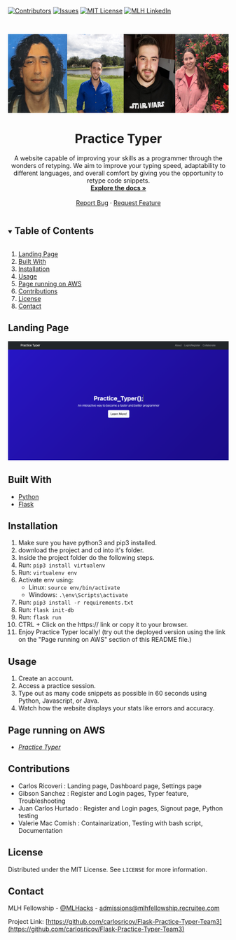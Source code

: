 <!--
*** Thanks for checking out Flask-Practice-Typer-Team3. If you have a suggestion
*** that would make this better, please open an issue.
*** Thanks again!
***
***
***
-->



<!-- PROJECT SHIELDS -->
<!--
*** I'm using markdown "reference style" links for readability.
*** Reference links are enclosed in brackets [ ] instead of parentheses ( ).
*** See the bottom of this document for the declaration of the reference variables
*** for contributors-url, etc. This is the concise syntax.
*** https://www.markdownguide.org/basic-syntax/#reference-style-links
-->
[![Contributors][contributors-shield]][contributors-url]
[![Issues][issues-shield]][issues-url]
[![MIT License][license-shield]][license-url]
[![MLH LinkedIn][linkedin-shield]][linkedin-url]



<!-- PROJECT LOGO -->
<br />
<p align="center">
  <a href="https://github.com/carlosricov/Flask-Practice-Typer-Team3">
    <img src="images/logo.png" alt="Logo" width="600" height="180">
  </a>

  <h1 align="center">Practice Typer</h1>

  <p align="center">
    A website capable of  improving your skills as a programmer through the wonders of retyping. We aim to improve your typing speed, adaptability to different languages, and overall comfort by giving you the opportunity to retype code snippets.
    <br />
    <a href="https://github.com/carlosricov/Flask-Practice-Typer-Team3"><strong>Explore the docs »</strong></a>
    <br />
    <br />
    <a href="https://github.com/carlosricov/Flask-Practice-Typer-Team3/issues">Report Bug</a>
    ·
    <a href="https://github.com/carlosricov/Flask-Practice-Typer-Team3/issues">Request Feature</a>
  </p>
</p>



<!-- TABLE OF CONTENTS -->
<details open="open">
  <summary><h2 style="display: inline-block">Table of Contents</h2></summary>
  <ol>
    <li><a href="#landing-page">Landing Page</a></li>
    <li><a href="#built-with">Built With</a></li>
    <li><a href="#installation">Installation</a></li>
    <li><a href="#usage">Usage</a></li>
    <li><a href="#page-running-on-AWS">Page running on AWS</a></li>
    <li><a href="#contributions">Contributions</a></li>
    <li><a href="#license">License</a></li>
    <li><a href="#contact">Contact</a></li>
  </ol>
</details>



<!-- ABOUT THE PROJECT -->
## Landing Page

[![Product Name Screen Shot][product-screenshot]](https://example.com)

## Built With

* [Python](https://www.python.org/)
* [Flask](https://flask.palletsprojects.com/en/2.0.x/)

## Installation
1. Make sure you have python3 and pip3 installed.
2. download the project and cd into it's folder.
3. Inside the project folder do the following steps.
4. Run: ```pip3 install virtualenv```
5. Run: ```virtualenv env```
6. Activate env using:
    * Linux: ```source env/bin/activate```
    * Windows: ```.\env\Scripts\activate```
7. Run: ```pip3 install -r requirements.txt```
8. Run: ```flask init-db```
9. Run: ```flask run```
10. CTRL + Click on the https:// link or copy it to your browser.
11. Enjoy Practice Typer locally! (try out the deployed version using the link on the "Page running on AWS" section of this README file.)

<!-- USAGE EXAMPLES -->
## Usage

1. Create an account.
2. Access a practice session.
3. Type out as many code snippets as possible in 60 seconds using Python, Javascript, or Java.
4. Watch how the website displays your stats like errors and accuracy.

## Page running on AWS
- *[Practice Typer](https://accutype.duckdns.org/)*

<!-- CONTRIBUTIONS -->
## Contributions

* Carlos Ricoveri : Landing page, Dashboard page, Settings page
* Gibson Sanchez : Register and Login pages, Typer feature, Troubleshooting
* Juan Carlos Hurtado : Register and Login pages, Signout page, Python testing
* Valerie Mac Comish : Containarization, Testing with bash script, Documentation



<!-- LICENSE -->
## License

Distributed under the MIT License. See `LICENSE` for more information.



<!-- CONTACT -->
## Contact

MLH Fellowship - [@MLHacks](https://twitter.com/MLHacks) - admissions@mlhfellowship.recruitee.com

Project Link: [https://github.com/carlosricov/Flask-Practice-Typer-Team3](https://github.com/carlosricov/Flask-Practice-Typer-Team3)

<!-- MARKDOWN LINKS & IMAGES -->
<!-- https://www.markdownguide.org/basic-syntax/#reference-style-links -->
[contributors-shield]: https://img.shields.io/github/contributors/carlosricov/Flask-Practice-Typer-Team3.svg?style=for-the-badge
[contributors-url]: https://github.com/carlosricov/Flask-Practice-Typer-Team3/graphs/contributors
[issues-shield]: https://img.shields.io/github/issues/carlosricov/Flask-Practice-Typer-Team3.svg?style=for-the-badge
[issues-url]: https://github.com/carlosricov/Flask-Practice-Typer-Team3/issues
[license-shield]: https://img.shields.io/github/license/carlosricov/Flask-Practice-Typer-Team3.svg?style=for-the-badge
[license-url]: https://github.com/carlosricov/Flask-Practice-Typer-Team3/blob/master/LICENSE
[linkedin-shield]: https://img.shields.io/badge/-LinkedIn-black.svg?style=for-the-badge&logo=linkedin&colorB=555
[linkedin-url]: https://www.linkedin.com/company/major-league-hacking/mycompany/
[product-screenshot]: images/landingpage.png

